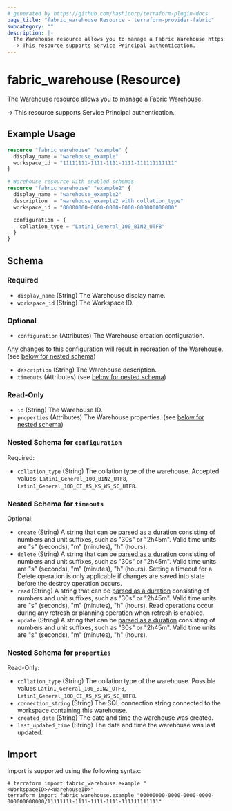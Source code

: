 ```yaml
---
# generated by https://github.com/hashicorp/terraform-plugin-docs
page_title: "fabric_warehouse Resource - terraform-provider-fabric"
subcategory: ""
description: |-
  The Warehouse resource allows you to manage a Fabric Warehouse https://learn.microsoft.com/fabric/data-warehouse/data-warehousing.
  -> This resource supports Service Principal authentication.
---
```


# fabric_warehouse (Resource)

The Warehouse resource allows you to manage a Fabric [Warehouse](https://learn.microsoft.com/fabric/data-warehouse/data-warehousing).

-> This resource supports Service Principal authentication.

## Example Usage

```terraform
resource "fabric_warehouse" "example" {
  display_name = "warehouse_example"
  workspace_id = "11111111-1111-1111-1111-111111111111"
}

# Warehouse resource with enabled schemas
resource "fabric_warehouse" "example2" {
  display_name = "warehouse_example2"
  description  = "warehouse_example2 with collation_type"
  workspace_id = "00000000-0000-0000-0000-000000000000"

  configuration = {
    collation_type = "Latin1_General_100_BIN2_UTF8"
  }
}
```

<!-- schema generated by tfplugindocs -->
## Schema

### Required

- `display_name` (String) The Warehouse display name.
- `workspace_id` (String) The Workspace ID.

### Optional

- `configuration` (Attributes) The Warehouse creation configuration.

Any changes to this configuration will result in recreation of the Warehouse. (see [below for nested schema](#nestedatt--configuration))

- `description` (String) The Warehouse description.
- `timeouts` (Attributes) (see [below for nested schema](#nestedatt--timeouts))

### Read-Only

- `id` (String) The Warehouse ID.
- `properties` (Attributes) The Warehouse properties. (see [below for nested schema](#nestedatt--properties))

<a id="nestedatt--configuration"></a>

### Nested Schema for `configuration`

Required:

- `collation_type` (String) The collation type of the warehouse. Accepted values: `Latin1_General_100_BIN2_UTF8`, `Latin1_General_100_CI_AS_KS_WS_SC_UTF8`.

<a id="nestedatt--timeouts"></a>

### Nested Schema for `timeouts`

Optional:

- `create` (String) A string that can be [parsed as a duration](https://pkg.go.dev/time#ParseDuration) consisting of numbers and unit suffixes, such as "30s" or "2h45m". Valid time units are "s" (seconds), "m" (minutes), "h" (hours).
- `delete` (String) A string that can be [parsed as a duration](https://pkg.go.dev/time#ParseDuration) consisting of numbers and unit suffixes, such as "30s" or "2h45m". Valid time units are "s" (seconds), "m" (minutes), "h" (hours). Setting a timeout for a Delete operation is only applicable if changes are saved into state before the destroy operation occurs.
- `read` (String) A string that can be [parsed as a duration](https://pkg.go.dev/time#ParseDuration) consisting of numbers and unit suffixes, such as "30s" or "2h45m". Valid time units are "s" (seconds), "m" (minutes), "h" (hours). Read operations occur during any refresh or planning operation when refresh is enabled.
- `update` (String) A string that can be [parsed as a duration](https://pkg.go.dev/time#ParseDuration) consisting of numbers and unit suffixes, such as "30s" or "2h45m". Valid time units are "s" (seconds), "m" (minutes), "h" (hours).

<a id="nestedatt--properties"></a>

### Nested Schema for `properties`

Read-Only:

- `collation_type` (String) The collation type of the warehouse. Possible values:`Latin1_General_100_BIN2_UTF8`, `Latin1_General_100_CI_AS_KS_WS_SC_UTF8`.
- `connection_string` (String) The SQL connection string connected to the workspace containing this warehouse.
- `created_date` (String) The date and time the warehouse was created.
- `last_updated_time` (String) The date and time the warehouse was last updated.

## Import

Import is supported using the following syntax:

```shell
# terraform import fabric_warehouse.example "<WorkspaceID>/<WarehouseID>"
terraform import fabric_warehouse.example "00000000-0000-0000-0000-000000000000/11111111-1111-1111-1111-111111111111"
```
